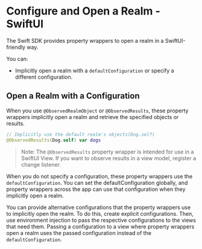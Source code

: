 # Configure and Open a Realm - SwiftUI
The Swift SDK provides property wrappers to open a realm in a
SwiftUI-friendly way.

You can:

- Implicitly open a realm
with a `defaultConfiguration` or specify a different configuration.

## Open a Realm with a Configuration
When you use `@ObservedRealmObject`
or `@ObservedResults`, these
property wrappers implicitly open a realm and retrieve the specified
objects or results.

```swift
// Implicitly use the default realm's objects(Dog.self)
@ObservedResults(Dog.self) var dogs

```

> Note:
> The `@ObservedResults` property wrapper is intended for use in a
SwiftUI View. If you want to observe results in a view model, register
a change listener.
>

When you do not specify a configuration, these property wrappers use the
`defaultConfiguration`.
You can set the defaultConfiguration
globally, and property wrappers across the app can use that configuration
when they implicitly open a realm.

You can provide alternative configurations that the property wrappers use
to implicitly open the realm.
To do this, create explicit configurations.
Then, use environment injection to pass the respective configurations
to the views that need them.
Passing a configuration to a view where property wrappers open a realm
uses the passed configuration instead of the `defaultConfiguration`.
